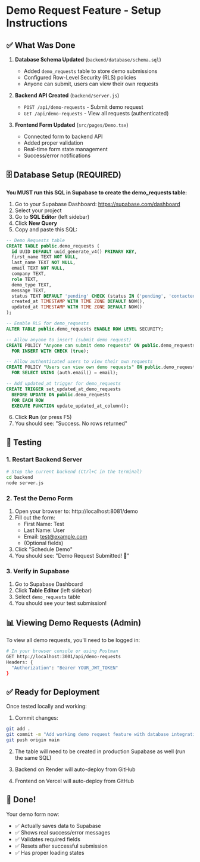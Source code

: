 # Demo Request Feature - Setup Instructions

## ✅ What Was Done

1. **Database Schema Updated** (`backend/database/schema.sql`)
   - Added `demo_requests` table to store demo submissions
   - Configured Row-Level Security (RLS) policies
   - Anyone can submit, users can view their own requests

2. **Backend API Created** (`backend/server.js`)
   - `POST /api/demo-requests` - Submit demo request
   - `GET /api/demo-requests` - View all requests (authenticated)

3. **Frontend Form Updated** (`src/pages/Demo.tsx`)
   - Connected form to backend API
   - Added proper validation
   - Real-time form state management
   - Success/error notifications

## 🗄️ Database Setup (REQUIRED)

**You MUST run this SQL in Supabase to create the demo_requests table:**

1. Go to your Supabase Dashboard: https://supabase.com/dashboard
2. Select your project
3. Go to **SQL Editor** (left sidebar)
4. Click **New Query**
5. Copy and paste this SQL:

```sql
-- Demo Requests table
CREATE TABLE public.demo_requests (
  id UUID DEFAULT uuid_generate_v4() PRIMARY KEY,
  first_name TEXT NOT NULL,
  last_name TEXT NOT NULL,
  email TEXT NOT NULL,
  company TEXT,
  role TEXT,
  demo_type TEXT,
  message TEXT,
  status TEXT DEFAULT 'pending' CHECK (status IN ('pending', 'contacted', 'scheduled', 'completed', 'cancelled')),
  created_at TIMESTAMP WITH TIME ZONE DEFAULT NOW(),
  updated_at TIMESTAMP WITH TIME ZONE DEFAULT NOW()
);

-- Enable RLS for demo_requests
ALTER TABLE public.demo_requests ENABLE ROW LEVEL SECURITY;

-- Allow anyone to insert (submit demo request)
CREATE POLICY "Anyone can submit demo requests" ON public.demo_requests
  FOR INSERT WITH CHECK (true);

-- Allow authenticated users to view their own requests
CREATE POLICY "Users can view own demo requests" ON public.demo_requests
  FOR SELECT USING (auth.email() = email);

-- Add updated_at trigger for demo_requests
CREATE TRIGGER set_updated_at_demo_requests
  BEFORE UPDATE ON public.demo_requests
  FOR EACH ROW
  EXECUTE FUNCTION update_updated_at_column();
```

6. Click **Run** (or press F5)
7. You should see: "Success. No rows returned"

## 🧪 Testing

### 1. Restart Backend Server

```bash
# Stop the current backend (Ctrl+C in the terminal)
cd backend
node server.js
```

### 2. Test the Demo Form

1. Open your browser to: http://localhost:8081/demo
2. Fill out the form:
   - First Name: Test
   - Last Name: User
   - Email: test@example.com
   - (Optional fields)
3. Click "Schedule Demo"
4. You should see: "Demo Request Submitted! 🎉"

### 3. Verify in Supabase

1. Go to Supabase Dashboard
2. Click **Table Editor** (left sidebar)
3. Select `demo_requests` table
4. You should see your test submission!

## 📊 Viewing Demo Requests (Admin)

To view all demo requests, you'll need to be logged in:

```bash
# In your browser console or using Postman
GET http://localhost:3001/api/demo-requests
Headers: {
  "Authorization": "Bearer YOUR_JWT_TOKEN"
}
```

## ✅ Ready for Deployment

Once tested locally and working:

1. Commit changes:
```bash
git add .
git commit -m "Add working demo request feature with database integration"
git push origin main
```

2. The table will need to be created in production Supabase as well (run the same SQL)

3. Backend on Render will auto-deploy from GitHub

4. Frontend on Vercel will auto-deploy from GitHub

## 🎉 Done!

Your demo form now:
- ✅ Actually saves data to Supabase
- ✅ Shows real success/error messages
- ✅ Validates required fields
- ✅ Resets after successful submission
- ✅ Has proper loading states

